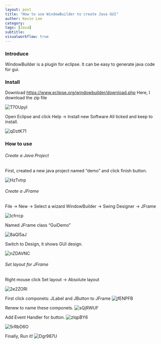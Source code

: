 ```yaml
---
layout: post
title: "How to use WindowBuilder to create Java GUI"
auther: Kevin Lee
category: 
tags: [Java]
subtitle:
visualworkflow: true
---
```


### Introduce

WindowBuilder is a plugin for eclipse. It can be easy to generate java code for gui.

### Install

Download https://www.eclipse.org/windowbuilder/download.php Here, I download the zip file

![T7OUpyI]({{site.baseurl}}/img/T7OUpyI.png)

Open Eclipse and click Help -> Install new Software All ticked and keep to install.

![qDztK71]({{site.baseurl}}/img/qDztK71.png)

### How to use

###### Create a Java Project

First, created a new java project named “demo” and click finish button.

![HzTvtrp]({{site.baseurl}}/img/HzTvtrp.png)

###### Create a JFrame

File -> New -> Select a wizard WindowBuilder -> Swing Designer -> JFrame

![Icfrrcp]({{site.baseurl}}/img/Icfrrcp.png)

Named JFrame class “GuiDemo”

![8aQl5aJ]({{site.baseurl}}/img/8aQl5aJ.png)

Switch to Design, it shows GUI design.

![nZDAVNC]({{site.baseurl}}/img/nZDAVNC.png)

###### Set layout for JFrame

Right mouse click Set layout -> Absolute layout

![2e2ZORl]({{site.baseurl}}/img/2e2ZORl.png)

First click componets: JLabel and JButton to JFrame
![jfENPFB]({{site.baseurl}}/img/jfENPFB.png)

Renew to name these componets.
![sQjRWUF]({{site.baseurl}}/img/sQjRWUF.png)

Add Event Handler for button.
![zlqpBY6]({{site.baseurl}}/img/zlqpBY6.png)

![5rRbD6O]({{site.baseurl}}/img/5rRbD6O.png)

Finally, Run it!
![Dgr987U]({{site.baseurl}}/img/Dgr987U.png)